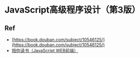 # JavaScript高级程序设计（第3版）


## Ref

* [https://book.douban.com/subject/10546125/](https://book.douban.com/subject/10546125/)
* [陪你读书（JavaScript WEB前端）](https://www.ximalaya.com/gerenchengzhang/3740790/)
